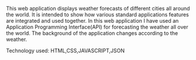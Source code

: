 This web application displays weather forecasts of different cities all around the world. It is intended to show how various standard applications features are integrated and used together. In this web application I have used an Application Programming Interface(API) for forecasting the weather all over the world. The background of the application changes according to the weather.

Technology used: HTML,CSS,JAVASCRIPT,JSON
